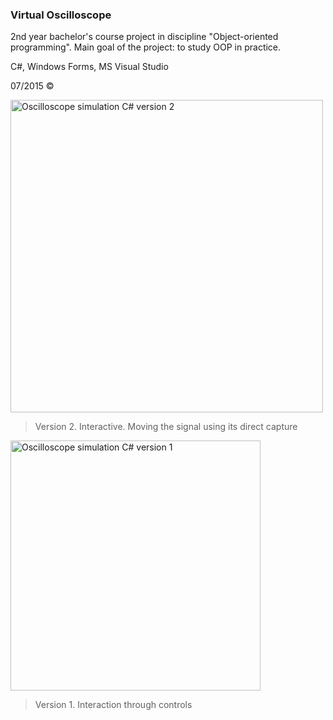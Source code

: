 ### Virtual Oscilloscope

2nd year bachelor's course project in discipline "Object-oriented programming". Main goal of the project: to study OOP in practice.


C#, Windows Forms, MS Visual Studio


07/2015 ©



<img width="500" alt="Oscilloscope simulation C# version 2" align="center" src="https://github.com/technogelis/Oscilloscope-simulation/blob/master/ScreenShots/ver.2/1.png">
 

> Version 2. Interactive. Moving the signal using its direct capture



<img width="400" alt="Oscilloscope simulation C# version 1" src="https://github.com/technogelis/Oscilloscope-simulation/blob/master/ScreenShots/ver.1/3.png">


> Version 1. Interaction through controls
